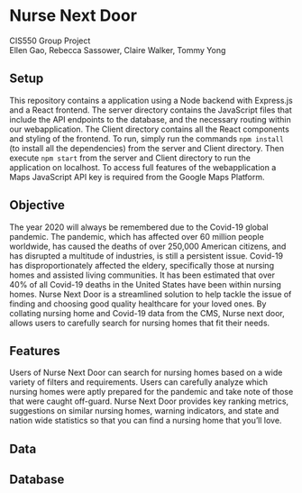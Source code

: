 # Nurse Next Door
CIS550 Group Project    
Ellen Gao, Rebecca Sassower, Claire Walker, Tommy Yong

## Setup
This repository contains a application using a Node backend with Express.js and a React frontend. The server directory contains the JavaScript files that include the API endpoints to the database, and the necessary routing within our webapplication. The Client directory contains all the React components and styling of the frontend. To run, simply run the commands `npm install` (to install all the dependencies) from the server and Client directory. Then execute `npm start` from the server and Client directory to run the application on localhost. To access full features of the webapplication a Maps JavaScript API key is required from the Google Maps Platform.

## Objective
The year 2020 will always be remembered due to the Covid-19 global pandemic. The pandemic, which has affected over 60 million people worldwide, has caused the deaths of over 250,000 American citizens, and has disrupted a multitude of industries, is still a persistent issue. Covid-19 has disproportionately affected the eldery, specifically those at nursing homes and assisted living communities. It has been estimated that over 40% of all Covid-19 deaths in the United States have been within nursing homes. Nurse Next Door is a streamlined solution to help tackle the issue of finding and choosing good quality healthcare for your loved ones. By collating nursing home and Covid-19 data from the CMS, Nurse next door, allows users to carefully search for nursing homes that fit their needs. 

## Features
Users of Nurse Next Door can search for nursing homes based on a wide variety of filters and requirements. Users can carefully analyze which nursing homes were aptly prepared for the pandemic and take note of those that were caught off-guard. Nurse Next Door provides key ranking metrics, suggestions on similar nursing homes, warning indicators, and state and nation wide statistics so that you can find a nursing home that you’ll love.

## Data

## Database
